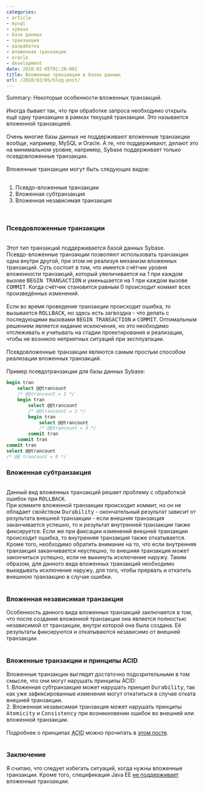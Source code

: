 ```yaml
---
categories:
- article
- mysql
- sybase
- база данных
- транзакция
- разработка
- вложенная транзакция
- oracle
- development
date: 2010-02-05T01:20:00Z
title: Вложенные транзакции в базах данных
url: /2010/02/05/blog-post/
---
```


Summary: Некоторые особенности вложенных транзакций.<br />
<br />
Иногда бывает так, что при обработке запроса необходимо открыть ещё одну транзакцию в рамках текущей транзакции. Это называется вложенной транзакцией. <br />
<br />
Очень многие базы данных не поддерживают вложенные транзакции вообще, например, MySQL и Oracle. А те, что поддерживают, делают это на минимальном уровне, например, Sybase поддерживает только псевдовложенные транзакции.<br />
<br />
Вложенные транзакции могут быть следующих видов:<br />
<br />
<ol><li>Псевдо-вложенные транзакции</li>
<li>Вложенная субтранзакция</li>
<li>Вложенная независимая транзакция</li>
</ol><br />
<h3>Псевдовложенные транзакции</h3><br />
Этот тип транзакций поддерживается базой данных Sybase.<br />
Псевдо-вложенные транзакции позволяют использовать транзакции одна внутри другой, при этом не реализуя механизм вложенных транзакций. Суть состоит в том, что имеется счётчик уровня вложенности транзакций, который увеличивается на 1 при каждом вызове <tt>BEGIN TRANSACTION</tt> и уменьшается на 1 при каждом вызове <tt>COMMIT</tt>. Когда счётчик становится равным 0 происходит коммит всех произведённых изменений.<br />
<br />
Если во время проведения транзакции происходит ошибка, то вызывается <tt>ROLLBACK</tt>, но здесь есть загвоздка - что делать с последующими вызовами <tt>BEGIN TRANSACTION</tt>  и <tt>COMMIT</tt>. Оптимальным решением является кидание исключения, но это необходимо отслеживать и учитывать на стадии проектирования и реализации, чтобы не возникло неприятных ситуаций при эксплуатации.<br />
<br />
Псевдовложенные транзакции являются самым простым способом реализации вложенных транзакций.<br />
<br />
Пример псевдотранзакции для базы данных Sybase:<br />

```sql
begin tran
    select @@trancount
    /* @@trancount = 1 */
    begin tran
        select @@trancount
        /* @@trancount = 2 */
        begin tran
            select @@trancount
            /* @@trancount = 3 */
        commit tran
    commit tran
commit tran
select @@trancount
/* @@ trancount = 0 */
```

<h3>Вложенная субтранзакция</h3><br />
Данный вид вложенных транзакций решает проблему с обработкой ошибок при <tt>ROLLBACK</tt>. <br />
При коммите вложенной транзакции происходит коммит, но он не обладает свойством <tt>Durability</tt> - окончательный результат зависит от результата внешней транзакции - если внешняя транзакция заканчивается успешно, то и результат внутренней транзакции также фиксируется. Если же при фиксации изменений внешней транзакции происходит ошибка, то внутренняя транзакция также откатывается. Кроме того, необходимо обратить внимание на то, что если внутренняя транзакция заканчивается неуспешно, то внешняя транзакция может закончиться успешно, если не выкинуть исключение наружу. Таким образом, для данного вида вложенных транзакций необходимо выкидывать исключение наружу, для того, чтобы прервать и откатить внешнюю транзакцию в случае ошибки.<br />
<br />
<h3>Вложенная независимая транзакция</h3>Особенность данного вида вложенных транзакций заключается в том, что после создания вложенной транзакции она является полностью независимой от транзакции, внутри которой она была создана. Её результаты фиксируются и откатываются независимо от внешней транзакции.<br />
<br />
<h3>Вложенные транзакции и принципы ACID</h3>Вложенные транзакции выглядят достаточно подозрительными в том смысле, что они могут нарушать принципы ACID: <br />
1. Вложенная субтранзакция может нарушать принцип <tt>Durability</tt>, так как уже зафиксированные изменения могут откатиться в случае отката внешней транзакции.<br />
2. Вложенная независимая транзакция может нарушать принципы <tt>Atomicity</tt> и <tt>Consistency</tt> при возникновении ошибок во внешней или вложенной транзакции.<br />
<br />
Подробнее о принципах <abbr title="Atomicity, Consistency, Isolation, Durability">ACID</abbr> можно прочитать в <a href="//2009/04/blog-post_24.html">этом посте</a>.<br />
<br />
<h3>Заключение</h3>Я считаю, что следует избегать ситуаций, когда нужны вложенные транзакции. Кроме того, спецификация Java EE <a href="http://java.sun.com/javaee/6/docs/api/javax/ejb/TransactionAttributeType.html">не поддерживает</a> вложенные транзакции.

